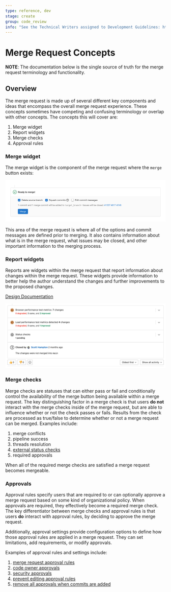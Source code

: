 ```yaml
---
type: reference, dev
stage: create
group: code_review
info: "See the Technical Writers assigned to Development Guidelines: https://about.gitlab.com/handbook/engineering/ux/technical-writing/#assignments-to-development-guidelines"
---
```


# Merge Request Concepts

**NOTE**:
The documentation below is the single source of truth for the merge request terminology and functionality.

## Overview

The merge request is made up of several different key components and ideas that encompass the overall merge request experience. These concepts sometimes have competing and confusing terminology or overlap with other concepts. The concepts this will cover are:

1. Merge widget
1. Report widgets
1. Merge checks
1. Approval rules

### Merge widget

The merge widget is the component of the merge request where the `merge` button exists:

![merge widget](../img/merge_widget_v14_7.png)

This area of the merge request is where all of the options and commit messages are defined prior to merging. It also contains information about what is in the merge request, what issues may be closed, and other important information to the merging process.

### Report widgets

Reports are widgets within the merge request that report information about changes within the merge request. These widgets provide information to better help the author understand the changes and further improvements to the proposed changes.

[Design Documentation](https://design.gitlab.com/regions/merge-request-reports)

![merge request reports](../img/merge_request_reports_v14_7.png)

### Merge checks

Merge checks are statuses that can either pass or fail and conditionally control the availability of the merge button being available within a merge request. The key distinguishing factor in a merge check is that users **do not** interact with the merge checks inside of the merge request, but are able to influence whether or not the check passes or fails. Results from the check are processed as true/false to determine whether or not a merge request can be merged. Examples include:

1. merge conflicts
1. pipeline success
1. threads resolution
1. [external status checks](../../user/project/merge_requests/status_checks.md)
1. required approvals

When all of the required merge checks are satisfied a merge request becomes mergeable.

### Approvals

Approval rules specify users that are required to or can optionally approve a merge request based on some kind of organizational policy. When approvals are required, they effectively become a required merge check. The key differentiator between merge checks and approval rules is that users **do** interact with approval rules, by deciding to approve the merge request. 

Additionally, approval settings provide configuration options to define how those approval rules are applied in a merge request. They can set limitations, add requirements, or modify approvals.

Examples of approval rules and settings include:

1. [merge request approval rules](../../user/project/merge_requests/approvals/rules.md)
1. [code owner approvals](../../user/project/code_owners.md)
1. [security approvals](../../user/application_security/index.md#security-approvals-in-merge-requests)
1. [prevent editing approval rules](../../user/project/merge_requests/approvals/settings.md#prevent-editing-approval-rules-in-merge-requests)
1. [remove all approvals when commits are added](../../user/project/merge_requests/approvals/settings.md#remove-all-approvals-when-commits-are-added-to-the-source-branch)
